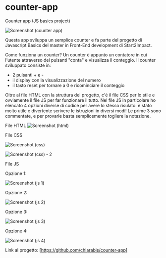 # counter-app
Counter app (JS basics project)

![Screenshot (counter app)](https://github.com/chiarabis/counter-app/assets/124071052/59cc32e2-94ed-45b3-b63d-f19bd632bf96)

Questa app sviluppa un semplice counter e fa parte del progetto di Javascript Basics del master in Front-End development di Start2Impact.

Come funziona un counter?
Un counter è appunto un contatore in cui l'utente attraverso dei pulsanti "conta" e visualizza il conteggio.
Il counter sviluppato consiste in:
- 2 pulsanti + e -
- il display con la visualizzazione del numero
- il tasto reset per tornare a 0 e ricominciare il conteggio

Oltre al file HTML con la struttura del progetto, c'è il file CSS per lo stile e ovviamente il file JS per far funzionare il tutto.
Nel file JS in particolare ho elencato 4 opzioni diverse di codice per avere lo stesso risulato: è stato molto utile e divertente scrivere le istruzioni in diversi modi! Le prime 3 sono commentate, e per provarle basta semplicemente togliere la notazione.

File HTML
![Screenshot (html)](https://github.com/chiarabis/counter-app/assets/124071052/0a4d921c-c9ad-4ed8-bd2f-8b39de635a15)

File CSS

![Screenshot (css)](https://github.com/chiarabis/counter-app/assets/124071052/9fda9217-6481-4dda-b2c3-44e10eb38209)

![Screenshot (css) - 2](https://github.com/chiarabis/counter-app/assets/124071052/406f0af6-6f30-4a72-9863-86d2bbac4bc2)

File JS

Opzione 1:

![Screenshot (js 1)](https://github.com/chiarabis/counter-app/assets/124071052/87111221-a586-4ee5-8c48-94e79762b330)

Opzione 2:

![Screenshot (js 2)](https://github.com/chiarabis/counter-app/assets/124071052/fcb08923-d615-4f2f-bc2e-a8dd94b3a0fc)

Opzione 3:

![Screenshot (js 3)](https://github.com/chiarabis/counter-app/assets/124071052/1d0f5a9a-9662-459b-92d7-bc8ebdc19a4f)

Opzione 4:

![Screenshot (js 4)](https://github.com/chiarabis/counter-app/assets/124071052/730a7271-e70d-43d9-bac9-7d77c56a401b)


Link al progetto: [https://github.com/chiarabis/counter-app]
